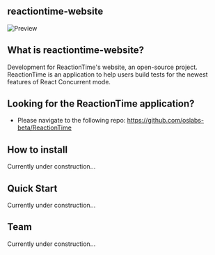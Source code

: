 ## reactiontime-website
![Preview](https://i.ibb.co/XZN2tgf/Screen-Shot-2020-06-12-at-6-07-50-PM.png)

## What is reactiontime-website?
Development for ReactionTime's website, an open-source project.
ReactionTime is an application to help users build tests for the newest features of React Concurrent mode.

## Looking for the ReactionTime application?
- Please navigate to the following repo: https://github.com/oslabs-beta/ReactionTime

## How to install
Currently under construction...

## Quick Start
Currently under construction...

## Team
Currently under construction...
